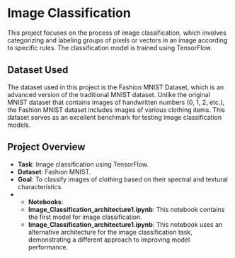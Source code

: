 # Image Classification

This project focuses on the process of image classification, which involves categorizing and labeling groups of pixels or vectors in an image according to specific rules. The classification model is trained using TensorFlow.

## Dataset Used

The dataset used in this project is the Fashion MNIST Dataset, which is an advanced version of the traditional MNIST dataset. Unlike the original MNIST dataset that contains images of handwritten numbers (0, 1, 2, etc.), the Fashion MNIST dataset includes images of various clothing items. This dataset serves as an excellent benchmark for testing image classification models.

## Project Overview

- **Task**: Image classification using TensorFlow.
- **Dataset**: Fashion MNIST.
- **Goal**: To classify images of clothing based on their spectral and textural characteristics.
- - **Notebooks**:
  - **Image_Classification_architecture1.ipynb**: This notebook contains the first model for image classification.
  - **Image_Classification_architecture1.ipynb**: This notebook uses an alternative architecture for the image classification task, demonstrating a different approach to improving model performance.


